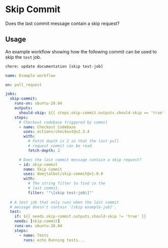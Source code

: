 # Skip Commit

Does the last commit message contain a skip request?

## Usage

An example workflow showing how the following commit can be used to skip the `test` job.

```bash
chore: update documentation [skip test-job]
```

```yaml
name: Example workflow

on: pull_request

jobs:
  skip-commit:
    runs-on: ubuntu-20.04
    outputs:
      should-skip: ${{ steps.skip-commit.outputs.should-skip == 'true' }}
    steps:
      # Checkout codebase triggered by commit
      - name: Checkout Codebase
        uses: actions/checkout@v2.3.4
        with:
          # Fetch depth is 2 so that the last pull
          # request commit can be read.
          fetch-depth: 2

      # Does the last commit message contain a skip request?
      - id: skip-commit
        name: Skip Commit
        uses: domjtalbot/skip-commit@v1.0.0
        with:
          # The string filter to find in the
          # last commit.
          filter: '"\[skip test-job\]"'
  
  # A test job that only runs when the last commit
  # message doesn't contain '[skip example-job]'.
  test:
    if: ${{ needs.skip-commit.outputs.should-skip != 'true' }}
    needs: [skip-commit]
    runs-on: ubuntu-20.04
    steps:
      - name: Tests
        runs: echo Running tests...
```